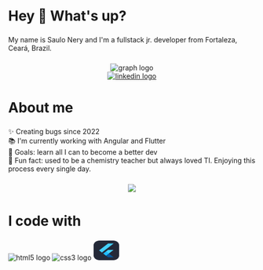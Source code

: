 <h1 align="left">Hey 👋 What's up?</h1>

###

<p align="left">My name is Saulo Nery and I'm a fullstack jr. developer from Fortaleza, Ceará, Brazil.</p>

###

<div align="center">
 <img src="https://github-readme-activity-graph.cyclic.app/graph?username=osaulonery&bg_color=bad4cf&color=17975b&line=2a78cb&point=747abe&area=true&hide_border=true" width="80" height="40" alt="graph logo"  />

  </div>

<div align="center">
  <a href="https://www.linkedin.com/in/saulo-nery-90075b235/" target="_blank">
    <img src="https://raw.githubusercontent.com/maurodesouza/profile-readme-generator/master/src/assets/icons/social/linkedin/default.svg" width="52" height="40" alt="linkedin logo"  />
  </a>
</div>

###

<h1 align="left">About me</h1>

###

<p align="left">✨ Creating bugs since 2022<br>📚 I'm currently working with Angular and Flutter <br>🎯 Goals: learn all I can to become a better dev <br>🎲 Fun fact: used to be a chemistry teacher but always loved TI. Enjoying this process every single day.</p>

###

<div align="center">
  <img height="200" src="https://c.tenor.com/N-fJ0Azh_ykAAAAC/cat-computer.gif"  />
</div>

###

<h1 align="left">I code with</h1>

###

<div align="left">
  <img src="https://cdn.jsdelivr.net/gh/devicons/devicon/icons/html5/html5-original.svg" height="40" width="52" alt="html5 logo"  />
  <img src="https://cdn.jsdelivr.net/gh/devicons/devicon/icons/css3/css3-original.svg" height="40" width="52" alt="css3 logo"  />
  <img src="https://raw.githubusercontent.com/tandpfun/skill-icons/main/icons/Flutter-Dark.svg" height="40" width="52" alt="flutter logo"  />
</div>

###
